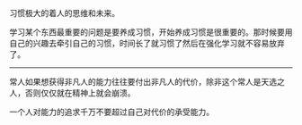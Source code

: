 习惯极大的着人的思维和未来。

学习某个东西最重要的问题是要养成习惯，开始养成习惯是很重要的。那时候要用自己的兴趣去牵引自己的习惯，时间长了就习惯了然后在强化学习就不容易放弃了。
___
常人如果想获得非凡人的能力往往要付出非凡人的代价，除非这个常人是天选之人，否则仅仅就在精神上就会崩溃。

  

一个人对能力的追求千万不要超过自己对代价的承受能力。